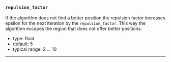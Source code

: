 ### `repulsion_factor`

If the algorithm does not find a better position the repulsion factor increases epsilon for the next iteration by the `repulsion_factor`. This way the algorithm escapes the region that does not offer better positions.

  - type: float
  - default: 5
  - typical range: 2 ... 10

---